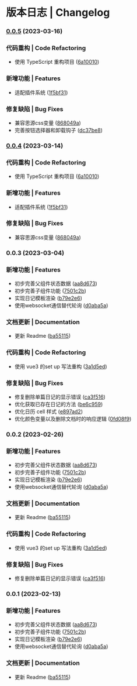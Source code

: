 # 版本日志 | Changelog 


### [0.0.5](https://github.com/svchord/siyuan-arco-calendar/compare/v0.0.3...v0.0.5) (2023-03-16)


### 代码重构 | Code Refactoring

* 使用 TypeScript 重构项目 ([6a10010](https://github.com/svchord/siyuan-arco-calendar/commit/6a10010231848236adb7472367a3823cc41e6d50))


### 新增功能 | Features

* 适配插件系统 ([1f5bf31](https://github.com/svchord/siyuan-arco-calendar/commit/1f5bf3105a5ac8bf064f152dec578ffbbc9237b4))


### 修复缺陷 | Bug Fixes

* 兼容思源css变量 ([868049a](https://github.com/svchord/siyuan-arco-calendar/commit/868049a28823d28b751ce07e54af1f5256a986aa))
* 完善按钮选择器和卸载钩子 ([dc37be8](https://github.com/svchord/siyuan-arco-calendar/commit/dc37be8bd1f83bd546b9694a7ad2f09bdac064e4))

### [0.0.4](https://github.com/svchord/siyuan-arco-calendar/compare/v0.0.3...v0.0.4) (2023-03-14)


### 代码重构 | Code Refactoring

* 使用 TypeScript 重构项目 ([6a10010](https://github.com/svchord/siyuan-arco-calendar/commit/6a10010231848236adb7472367a3823cc41e6d50))


### 新增功能 | Features

* 适配插件系统 ([1f5bf31](https://github.com/svchord/siyuan-arco-calendar/commit/1f5bf3105a5ac8bf064f152dec578ffbbc9237b4))


### 修复缺陷 | Bug Fixes

* 兼容思源css变量 ([868049a](https://github.com/svchord/siyuan-arco-calendar/commit/868049a28823d28b751ce07e54af1f5256a986aa))

### 0.0.3 (2023-03-04)


### 新增功能 | Features

* 初步完善父组件状态数据 ([aa8d673](https://github.com/svchord/siyuan-arco-calendar/commit/aa8d67336f7306d5fa5e191a0772cd5c3c768d0c))
* 初步完善子组件功能 ([7501c2b](https://github.com/svchord/siyuan-arco-calendar/commit/7501c2b23cab818a7f38412d339944b5e77c367b))
* 实现日记模板渲染 ([b79e2e6](https://github.com/svchord/siyuan-arco-calendar/commit/b79e2e68e2c31a61e4c6d315744ab421f948be93))
* 使用websocket通信替代轮询 ([d0aba5a](https://github.com/svchord/siyuan-arco-calendar/commit/d0aba5a7753388dee37ba492bc7f7f1b64f87b9c))


### 文档更新 | Documentation

* 更新 Readme ([ba55115](https://github.com/svchord/siyuan-arco-calendar/commit/ba55115f69ff30cbbe0710bf32f8257f274f9958))


### 代码重构 | Code Refactoring

* 使用 vue3 的set up 写法重构 ([3a1d5ed](https://github.com/svchord/siyuan-arco-calendar/commit/3a1d5ed871708eece68d0f68b0ab95e6148a3d4b))


### 修复缺陷 | Bug Fixes

* 修复删除单篇日记的显示错误 ([ca3f516](https://github.com/svchord/siyuan-arco-calendar/commit/ca3f516be660dc2db3be31086d8032d56618e8a8))
* 优化获取已存在日记的方法 ([be6c959](https://github.com/svchord/siyuan-arco-calendar/commit/be6c959e7ef3d0ba8825ac94be1304a869c38f68))
* 优化日历 cell 样式 ([e897ad2](https://github.com/svchord/siyuan-arco-calendar/commit/e897ad2152fc80a472fff9d40ac8d17218fa866a))
* 优化颜色变量以及删除文档时的响应逻辑 ([0fd08f9](https://github.com/svchord/siyuan-arco-calendar/commit/0fd08f9efde5262d2bb94dd41429c4ef5fee2bdc))

### 0.0.2 (2023-02-26)


### 新增功能 | Features

* 初步完善父组件状态数据 ([aa8d673](https://github.com/svchord/siyuan-arco-calendar/commit/aa8d67336f7306d5fa5e191a0772cd5c3c768d0c))
* 初步完善子组件功能 ([7501c2b](https://github.com/svchord/siyuan-arco-calendar/commit/7501c2b23cab818a7f38412d339944b5e77c367b))
* 实现日记模板渲染 ([b79e2e6](https://github.com/svchord/siyuan-arco-calendar/commit/b79e2e68e2c31a61e4c6d315744ab421f948be93))
* 使用websocket通信替代轮询 ([d0aba5a](https://github.com/svchord/siyuan-arco-calendar/commit/d0aba5a7753388dee37ba492bc7f7f1b64f87b9c))


### 文档更新 | Documentation

* 更新 Readme ([ba55115](https://github.com/svchord/siyuan-arco-calendar/commit/ba55115f69ff30cbbe0710bf32f8257f274f9958))


### 代码重构 | Code Refactoring

* 使用 vue3 的set up 写法重构 ([3a1d5ed](https://github.com/svchord/siyuan-arco-calendar/commit/3a1d5ed871708eece68d0f68b0ab95e6148a3d4b))


### 修复缺陷 | Bug Fixes

* 修复删除单篇日记的显示错误 ([ca3f516](https://github.com/svchord/siyuan-arco-calendar/commit/ca3f516be660dc2db3be31086d8032d56618e8a8))

### 0.0.1 (2023-02-13)


### 新增功能 | Features

* 初步完善父组件状态数据 ([aa8d673](https://github.com/svchord/siyuan-arco-calendar/commit/aa8d67336f7306d5fa5e191a0772cd5c3c768d0c))
* 初步完善子组件功能 ([7501c2b](https://github.com/svchord/siyuan-arco-calendar/commit/7501c2b23cab818a7f38412d339944b5e77c367b))
* 实现日记模板渲染 ([b79e2e6](https://github.com/svchord/siyuan-arco-calendar/commit/b79e2e68e2c31a61e4c6d315744ab421f948be93))
* 使用websocket通信替代轮询 ([d0aba5a](https://github.com/svchord/siyuan-arco-calendar/commit/d0aba5a7753388dee37ba492bc7f7f1b64f87b9c))


### 文档更新 | Documentation

* 更新 Readme ([ba55115](https://github.com/svchord/siyuan-arco-calendar/commit/ba55115f69ff30cbbe0710bf32f8257f274f9958))

